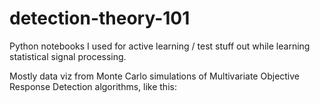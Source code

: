 # detection-theory-101
Python notebooks I used for active learning / test stuff out while learning statistical signal processing.

Mostly data viz from Monte Carlo simulations of Multivariate Objective Response Detection algorithms, like this:

